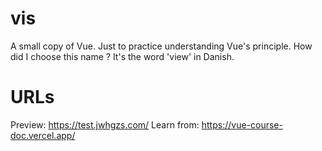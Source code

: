 # vis
A small copy of Vue. Just to practice understanding Vue's principle. 
How did I choose this name ? It's the word 'view' in Danish.

# URLs
Preview: <https://test.jwhgzs.com/> 
Learn from: <https://vue-course-doc.vercel.app/>
